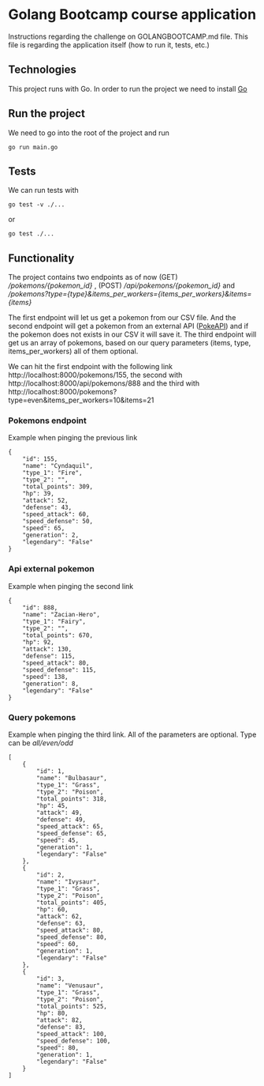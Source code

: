 # Golang Bootcamp course application

Instructions regarding the challenge on GOLANGBOOTCAMP.md file. This file is regarding the application itself (how to run it, tests, etc.)

## Technologies

This project runs with Go. In order to run the project we need to install [Go](https://golang.org/doc/install)

## Run the project

We need to go into the root of the project and run

    go run main.go

## Tests

We can run tests with

    go test -v ./...

or

    go test ./...

## Functionality

The project contains two endpoints as of now (GET) _/pokemons/{pokemon_id}_ , (POST) _/api/pokemons/{pokemon_id}_ and _/pokemons?type={type}&items_per_workers={items_per_workers}&items={items}_

The first endpoint will let us get a pokemon from our CSV file. And the second endpoint will get a pokemon from an external API ([PokeAPI](https://pokeapi.co/)) and if the pokemon does not exists in our CSV it will save it. The third endpoint will get us an array of pokemons, based on our query parameters (items, type, items_per_workers) all of them optional.

We can hit the first endpoint with the following link http://localhost:8000/pokemons/155, the second with http://localhost:8000/api/pokemons/888 and the third with http://localhost:8000/pokemons?type=even&items_per_workers=10&items=21

### Pokemons endpoint

Example when pinging the previous link

    {
        "id": 155,
        "name": "Cyndaquil",
        "type_1": "Fire",
        "type_2": "",
        "total_points": 309,
        "hp": 39,
        "attack": 52,
        "defense": 43,
        "speed_attack": 60,
        "speed_defense": 50,
        "speed": 65,
        "generation": 2,
        "legendary": "False"
    }

### Api external pokemon

Example when pinging the second link

    {
        "id": 888,
        "name": "Zacian-Hero",
        "type_1": "Fairy",
        "type_2": "",
        "total_points": 670,
        "hp": 92,
        "attack": 130,
        "defense": 115,
        "speed_attack": 80,
        "speed_defense": 115,
        "speed": 138,
        "generation": 8,
        "legendary": "False"
    }

### Query pokemons

Example when pinging the third link. All of the parameters are optional.
Type can be _all/even/odd_

    [
        {
            "id": 1,
            "name": "Bulbasaur",
            "type_1": "Grass",
            "type_2": "Poison",
            "total_points": 318,
            "hp": 45,
            "attack": 49,
            "defense": 49,
            "speed_attack": 65,
            "speed_defense": 65,
            "speed": 45,
            "generation": 1,
            "legendary": "False"
        },
        {
            "id": 2,
            "name": "Ivysaur",
            "type_1": "Grass",
            "type_2": "Poison",
            "total_points": 405,
            "hp": 60,
            "attack": 62,
            "defense": 63,
            "speed_attack": 80,
            "speed_defense": 80,
            "speed": 60,
            "generation": 1,
            "legendary": "False"
        },
        {
            "id": 3,
            "name": "Venusaur",
            "type_1": "Grass",
            "type_2": "Poison",
            "total_points": 525,
            "hp": 80,
            "attack": 82,
            "defense": 83,
            "speed_attack": 100,
            "speed_defense": 100,
            "speed": 80,
            "generation": 1,
            "legendary": "False"
        }
    ]
